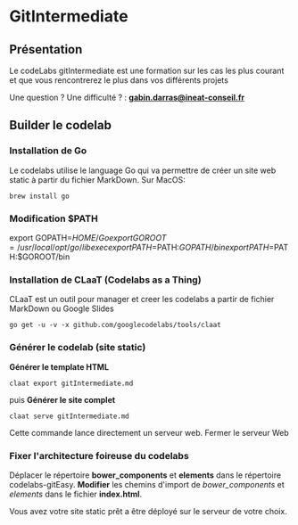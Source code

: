 # GitIntermediate

## Présentation

Le codeLabs gitIntermediate est une formation sur les cas les plus courant et que vous rencontrerez le plus dans vos différents projets

Une question ? Une difficulté ? : **gabin.darras@ineat-conseil.fr**

## Builder le codelab

### Installation de Go

Le codelabs utilise le language Go qui va permettre de créer un site web static à partir du fichier MarkDown.
Sur MacOS:

```
brew install go
```

### Modification $PATH

export GOPATH=$HOME/Go
export GOROOT=/usr/local/opt/go/libexec
export PATH=$PATH:$GOPATH/bin
export PATH=$PATH:$GOROOT/bin

### Installation de CLaaT (Codelabs as a Thing)

CLaaT est un outil pour manager et creer les codelabs a partir de fichier MarkDown ou Google Slides

```
go get -u -v -x github.com/googlecodelabs/tools/claat
```

### Générer le codelab (site static)

**Générer le template HTML**

```
claat export gitIntermediate.md
```

puis
**Générer le site complet**

```
claat serve gitIntermediate.md
```

Cette commande lance directement un serveur web.
Fermer le serveur Web

### Fixer l'architecture foireuse du codelabs

Déplacer le répertoire **bower_components** et **elements** dans le répertoire codelabs-gitEasy.
**Modifier** les chemins d'import de _bower_components_ et _elements_ dans le fichier **index.html**.

Vous avez votre site static prêt a être déployé sur le serveur de votre choix.
